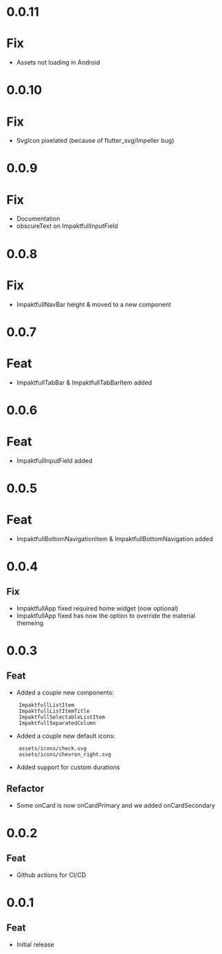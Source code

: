 # 0.0.11

# Fix

- Assets not loading in Android

# 0.0.10

# Fix

- SvgIcon pixelated (because of flutter_svg/Impeller bug)

# 0.0.9

# Fix

- Documentation
- obscureText on ImpaktfullInputField

# 0.0.8

# Fix

- ImpaktfullNavBar height & moved to a new component

# 0.0.7

# Feat

- ImpaktfullTabBar & ImpaktfullTabBarItem added

# 0.0.6

# Feat

- ImpaktfullInputField added

# 0.0.5

# Feat

- ImpaktfullBottomNavigationItem & ImpaktfullBottomNavigation added

# 0.0.4

## Fix

- ImpaktfullApp fixed required home widget (now optional)
- ImpaktfullApp fixed has now the option to override the material themeing

# 0.0.3

## Feat

- Added a couple new components:

```
    ImpaktfullListItem
    ImpaktfullListItemTitle
    ImpaktfullSelectableListItem
    ImpaktfullSeparatedColumn
```

- Added a couple new default icons:

```
    assets/icons/check.svg
    assets/icons/chevron_right.svg
```

- Added support for custom durations 

## Refactor

- Some onCard is now onCardPrimary and we added onCardSecondary

# 0.0.2

## Feat

- Github actions for CI/CD

# 0.0.1

## Feat

- Initial release
